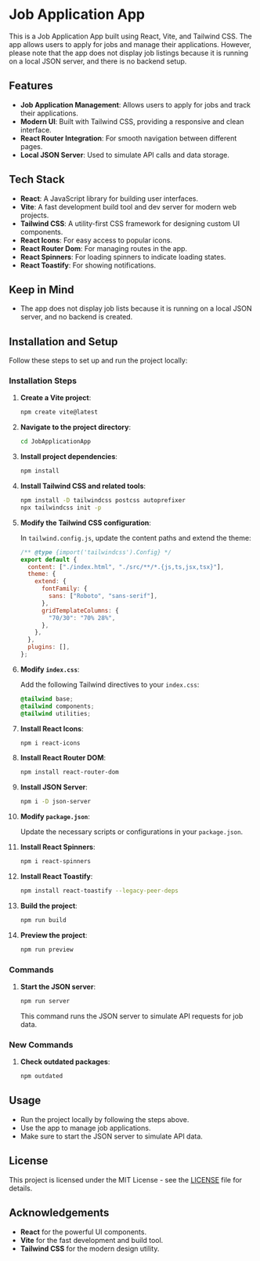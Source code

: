 # Job Application App

This is a Job Application App built using React, Vite, and Tailwind CSS. The app allows users to apply for jobs and manage their applications. However, please note that the app does not display job listings because it is running on a local JSON server, and there is no backend setup.

## Features

- **Job Application Management**: Allows users to apply for jobs and track their applications.
- **Modern UI**: Built with Tailwind CSS, providing a responsive and clean interface.
- **React Router Integration**: For smooth navigation between different pages.
- **Local JSON Server**: Used to simulate API calls and data storage.

## Tech Stack

- **React**: A JavaScript library for building user interfaces.
- **Vite**: A fast development build tool and dev server for modern web projects.
- **Tailwind CSS**: A utility-first CSS framework for designing custom UI components.
- **React Icons**: For easy access to popular icons.
- **React Router Dom**: For managing routes in the app.
- **React Spinners**: For loading spinners to indicate loading states.
- **React Toastify**: For showing notifications.

## Keep in Mind

- The app does not display job lists because it is running on a local JSON server, and no backend is created.

## Installation and Setup

Follow these steps to set up and run the project locally:

### Installation Steps

1. **Create a Vite project**:

   ```bash
   npm create vite@latest
   ```

2. **Navigate to the project directory**:

   ```bash
   cd JobApplicationApp
   ```

3. **Install project dependencies**:

   ```bash
   npm install
   ```

4. **Install Tailwind CSS and related tools**:

   ```bash
   npm install -D tailwindcss postcss autoprefixer
   npx tailwindcss init -p
   ```

5. **Modify the Tailwind CSS configuration**:

   In `tailwind.config.js`, update the content paths and extend the theme:

   ```javascript
   /** @type {import('tailwindcss').Config} */
   export default {
     content: ["./index.html", "./src/**/*.{js,ts,jsx,tsx}"],
     theme: {
       extend: {
         fontFamily: {
           sans: ["Roboto", "sans-serif"],
         },
         gridTemplateColumns: {
           "70/30": "70% 28%",
         },
       },
     },
     plugins: [],
   };
   ```

6. **Modify `index.css`**:

   Add the following Tailwind directives to your `index.css`:

   ```css
   @tailwind base;
   @tailwind components;
   @tailwind utilities;
   ```

7. **Install React Icons**:

   ```bash
   npm i react-icons
   ```

8. **Install React Router DOM**:

   ```bash
   npm install react-router-dom
   ```

9. **Install JSON Server**:

   ```bash
   npm i -D json-server
   ```

10. **Modify `package.json`**:

    Update the necessary scripts or configurations in your `package.json`.

11. **Install React Spinners**:

    ```bash
    npm i react-spinners
    ```

12. **Install React Toastify**:

    ```bash
    npm install react-toastify --legacy-peer-deps
    ```

13. **Build the project**:

    ```bash
    npm run build
    ```

14. **Preview the project**:

    ```bash
    npm run preview
    ```

### Commands

1. **Start the JSON server**:

   ```bash
   npm run server
   ```

   This command runs the JSON server to simulate API requests for job data.

### New Commands

1. **Check outdated packages**:

   ```bash
   npm outdated
   ```

## Usage

- Run the project locally by following the steps above.
- Use the app to manage job applications.
- Make sure to start the JSON server to simulate API data.

## License

This project is licensed under the MIT License - see the [LICENSE](LICENSE) file for details.

## Acknowledgements

- **React** for the powerful UI components.
- **Vite** for the fast development and build tool.
- **Tailwind CSS** for the modern design utility.
